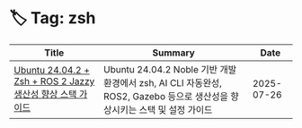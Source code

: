 # 🏷️ Tag: zsh

| Title | Summary | Date |
|-------|---------|------|
| [Ubuntu 24.04.2 + Zsh + ROS 2 Jazzy 생산성 향상 스택 가이드](https://github.com/MinHyeok-lee1/TIL/blob/main/2025/07/26-ubuntuDevTools.md) | Ubuntu 24.04.2 Noble 기반 개발환경에서 zsh, AI CLI 자동완성, ROS2, Gazebo 등으로 생산성을 향상시키는 스택 및 설정 가이드 | 2025-07-26 |
